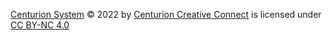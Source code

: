 ﻿[Centurion System](https://github.com/Centurion-Creative-Connect/System) © 2022 by [Centurion Creative Connect](https://github.com/Centurion-Creative-Connect) is licensed under [CC BY-NC 4.0](https://creativecommons.org/licenses/by-nc/4.0/)